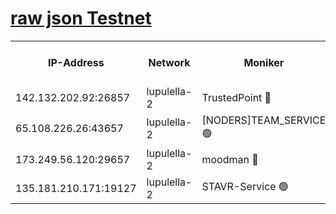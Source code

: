 [raw json Testnet](https://rpc-check.jaclalt.stavr.tech/jaclalt/rpc-jaclalt-result.json)
=

<table><tr><th>IP-Address</th><th>Network</th><th>Moniker</th><th>Latest Block Height</th><th>Earliest Block Height</th><th>Catching Up</th><th>Tx Index</th><th>Voting Power</th><th>Scan Time</th></tr><tr><td>142.132.202.92:26857</td><td>lupulella-2</td><td>TrustedPoint 🔴</td><td>6813496</td><td>6282001</td><td>False</td><td>off</td><td>5</td><td>2024-02-24T09:09:16.769077132UTC</td></tr><tr><td>65.108.226.26:43657</td><td>lupulella-2</td><td>[NODERS]TEAM_SERVICE 🟢</td><td>6813496</td><td>6282001</td><td>False</td><td>on</td><td>0</td><td>2024-02-24T09:09:17.111943235UTC</td></tr><tr><td>173.249.56.120:29657</td><td>lupulella-2</td><td>moodman 🔴</td><td>6813496</td><td>6713496</td><td>False</td><td>off</td><td>1075134</td><td>2024-02-24T09:09:16.512697553UTC</td></tr><tr><td>135.181.210.171:19127</td><td>lupulella-2</td><td>STAVR-Service 🟢</td><td>6813494</td><td>6811001</td><td>False</td><td>on</td><td>0</td><td>2024-02-24T09:09:07.955440395UTC</td></tr></table>
